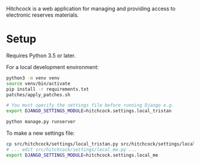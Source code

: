 Hitchcock is a web application for managing and providing access to electronic reserves materials.

# Setup
Requires Python 3.5 or later. 

For a local development environment:

``` bash
python3 -m venv venv
source venv/bin/activate
pip install -r requirements.txt
patches/apply_patches.sh

# You must specify the settings file before running Django e.g.
export DJANGO_SETTINGS_MODULE=hitchcock.settings.local_tristan

python manage.py runserver
```

To make a new settings file:

``` bash
cp src/hitchcock/settings/local_tristan.py src/hitchcock/settings/local_me.py
# ... edit src/hitchcock/settings/local_me.py ...
export DJANGO_SETTINGS_MODULE=hitchcock.settings.local_me
```
